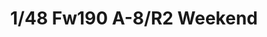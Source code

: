 ---
layout: product
title: "1/48 Fw190 A-8/R2 Weekend"
price: "2600" 
desc: "Maketa"
img_path: "/assets/img/84114.webp"
brand: "EDUARD"
available: false
special_offer: false
new: false
soon: false
cat: "010000"
subcat: "010400"
subsubcat: "00"
sifra: "84114"
popular: false
spec: false
---